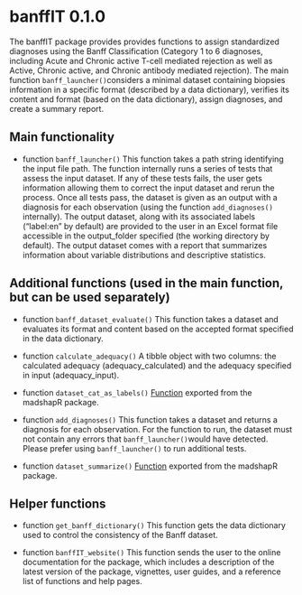 
# banffIT 0.1.0

The banffIT package provides provides functions to assign standardized
diagnoses using the Banff Classification (Category 1 to 6 diagnoses,
including Acute and Chronic active T-cell mediated rejection as well as
Active, Chronic active, and Chronic antibody mediated rejection). The
main function `banff_launcher()`considers a minimal dataset containing
biopsies information in a specific format (described by a data
dictionary), verifies its content and format (based on the data
dictionary), assign diagnoses, and create a summary report.

## Main functionality

- function `banff_launcher()` This function takes a path string
  identifying the input file path. The function internally runs a series
  of tests that assess the input dataset. If any of these tests fails,
  the user gets information allowing them to correct the input dataset
  and rerun the process. Once all tests pass, the dataset is given as an
  output with a diagnosis for each observation (using the function
  `add_diagnoses()` internally). The output dataset, along with its
  associated labels (“label:en” by default) are provided to the user in
  an Excel format file accessible in the output_folder specified (the
  working directory by default). The output dataset comes with a report
  that summarizes information about variable distributions and
  descriptive statistics.

## Additional functions (used in the main function, but can be used separately)

- function `banff_dataset_evaluate()` This function takes a dataset and
  evaluates its format and content based on the accepted format
  specified in the data dictionary.

- function `calculate_adequacy()` A tibble object with two columns: the
  calculated adequacy (adequacy_calculated) and the adequacy specified
  in input (adequacy_input).

- function `dataset_cat_as_labels()`
  [Function](https://maelstrom-research.github.io/madshapR-documentation/reference/dataset_cat_as_labels.html)
  exported from the madshapR package.

- function `add_diagnoses()` This function takes a dataset and returns a
  diagnosis for each observation. For the function to run, the dataset
  must not contain any errors that `banff_launcher()`would have
  detected. Please prefer using `banff_launcher()` to run additional
  tests.

- function `dataset_summarize()`
  [Function](https://maelstrom-research.github.io/madshapR-documentation/reference/summarize.html)
  exported from the madshapR package.

## Helper functions

- function `get_banff_dictionary()` This function gets the data
  dictionary used to control the consistency of the Banff dataset.

- function `banffIT_website()` This function sends the user to the
  online documentation for the package, which includes a description of
  the latest version of the package, vignettes, user guides, and a
  reference list of functions and help pages.
